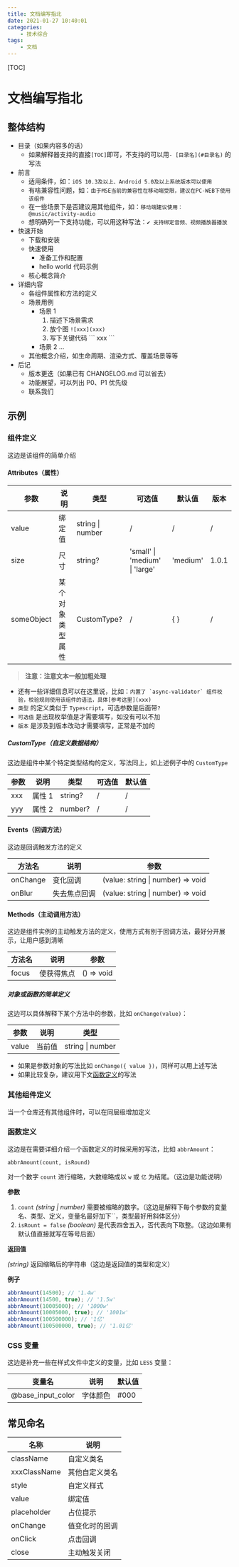 ```yaml
---
title: 文档编写指北
date: 2021-01-27 10:40:01
categories:
    - 技术综合
tags:
    - 文档
---
```


[TOC]

<!-- 大概遍览了一下云音乐的 React 组件库，整理了一下文档编写的要点 -->

# 文档编写指北

## 整体结构

-   目录（如果内容多的话）
    -   如果解释器支持的直接`[TOC]`即可，不支持的可以用`- [目录名](#目录名)` 的写法
-   前言
    -   适用条件，如：`iOS 10.3及以上、Android 5.0及以上系统版本可以使用`
    -   有啥兼容性问题，如：`由于MSE当前的兼容性在移动端受限，建议在PC-WEB下使用该组件`
    -   在一些场景下是否建议用其他组件，如：`移动端建议使用：@music/activity-audio`
    -   想明确列一下支持功能，可以用这种写法：`✔︎ 支持绑定音频、视频播放器播放`
-   快速开始
    -   下载和安装
    -   快速使用
        -   准备工作和配置
        -   hello world 代码示例
    -   核心概念简介
-   详细内容
    -   各组件属性和方法的定义
    -   场景用例
        -   场景 1
            1. 描述下场景需求
            2. 放个图 `![xxx](xxx)`
            3. 写下关键代码 \`\`\` xxx \`\`\`
        -   场景 2 ...
    -   其他概念介绍，如生命周期、渲染方式、覆盖场景等等
-   后记
    -   版本更迭（如果已有 CHANGELOG.md 可以省去）
    -   功能展望，可以列出 P0、P1 优先级
    -   联系我们

## 示例

### 组件定义

这边是该组件的简单介绍

#### Attributes（属性）

| 参数       | 说明             | 类型             | 可选值                         | 默认值   | 版本  |
| ---------- | ---------------- | ---------------- | ------------------------------ | -------- | ----- |
| value      | 绑定值           | string \| number | /                              | /        | /     |
| size       | 尺寸             | string?          | 'small' \| 'medium' \| 'large' | 'medium' | 1.0.1 |
| someObject | 某个对象类型属性 | CustomType?      | /                              | { }      | /     |

> **注意：注意文本一般加粗处理**

-   还有一些详细信息可以在这里说，比如：`` 内置了 `async-validator` 组件校验，校验规则使用该组件的语法，具体[参考这里](xxx) ``
-   `类型` 的定义类似于 `Typescript`，可选参数是后面带`?`
-   `可选值` 是出现枚举值是才需要填写，如没有可以不加
-   `版本` 是涉及到版本改动才需要填写，正常是不加的

##### CustomType（自定义数据结构）

这边是组件中某个特定类型结构的定义，写法同上，如上述例子中的 `CustomType`

| 参数 | 说明   | 类型    | 可选值 | 默认值 |
| ---- | ------ | ------- | ------ | ------ |
| xxx  | 属性 1 | string? | /      | /      |
| yyy  | 属性 2 | number? | /      | /      |

#### Events（回调方法）

这边是回调触发方法的定义

| 方法名   | 说明         | 参数                              |
| -------- | ------------ | --------------------------------- |
| onChange | 变化回调     | (value: string \| number) => void |
| onBlur   | 失去焦点回调 | (value: string \| number) => void |

#### Methods（主动调用方法）

这边是组件实例的主动触发方法的定义，使用方式有别于回调方法，最好分开展示，让用户感到清晰

| 方法名 | 说明       | 参数       |
| ------ | ---------- | ---------- |
| focus  | 使获得焦点 | () => void |

##### 对象或函数的简单定义

这边可以具体解释下某个方法中的参数，比如 `onChange(value)`：

| 参数  | 说明   | 类型             |
| ----- | ------ | ---------------- |
| value | 当前值 | string \| number |

-   如果是参数对象的写法比如 `onChange({ value })`，同样可以用上述写法
-   如果比较复杂，建议用下文[函数定义](#函数定义)的写法

### 其他组件定义

当一个仓库还有其他组件时，可以在同层级增加定义

### 函数定义

这边是在需要详细介绍一个函数定义的时候采用的写法，比如 `abbrAmount`：

```
abbrAmount(count, isRound)
```

对一个数字 `count` 进行缩略，大数缩略成以 `w` 或 `亿` 为结尾。（这边是功能说明）

**参数**

1. `count` _(string | number)_ 需要被缩略的数字。（这边是解释下每个参数的变量名、类型、定义，变量名最好加下``，类型最好用斜体区分）
2. `isRount = false` _(boolean)_ 是代表四舍五入，否代表向下取整。（这边如果有默认值直接就写在等号后面）

**返回值**

_(string)_ 返回缩略后的字符串（这边是返回值的类型和定义）

**例子**

```js
abbrAmount(14500); // '1.4w'
abbrAmount(14500, true); // '1.5w'
abbrAmount(10005000); // '1000w'
abbrAmount(10005000, true); // '1001w'
abbrAmount(100500000); // '1亿'
abbrAmount(100500000, true); // '1.01亿'
```

### CSS 变量

这边是补充一些在样式文件中定义的变量，比如 `LESS` 变量：

| 变量名            | 说明     | 默认值 |
| ----------------- | -------- | ------ |
| @base_input_color | 字体颜色 | #000   |

## 常见命名

| 名称         | 说明           |
| ------------ | -------------- |
| className    | 自定义类名     |
| xxxClassName | 其他自定义类名 |
| style        | 自定义样式     |
| value        | 绑定值         |
| placeholder  | 占位提示       |
| onChange     | 值变化时的回调 |
| onClick      | 点击回调       |
| close        | 主动触发关闭   |
